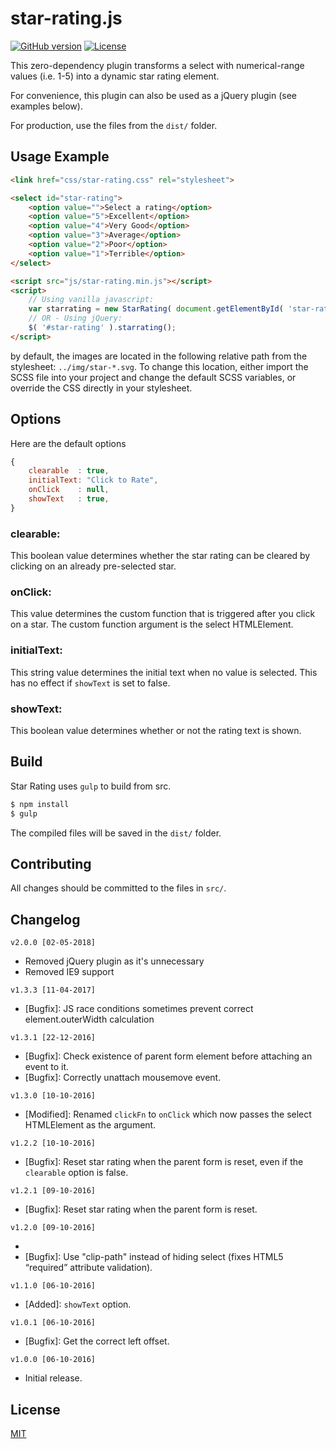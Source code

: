 # star-rating.js

[![GitHub version](https://badge.fury.io/gh/geminilabs%2Fstar-rating.js.svg)](https://badge.fury.io/gh/geminilabs%2Fstar-rating.js)
[![License](https://img.shields.io/badge/license-MIT-blue.svg)](https://github.com/geminilabs/star-rating.js/blob/master/LICENSE)

This zero-dependency plugin transforms a select with numerical-range values (i.e. 1-5) into a dynamic star rating element.

For convenience, this plugin can also be used as a jQuery plugin (see examples below).

For production, use the files from the `dist/` folder.

## Usage Example

```html
<link href="css/star-rating.css" rel="stylesheet">

<select id="star-rating">
	<option value="">Select a rating</option>
	<option value="5">Excellent</option>
	<option value="4">Very Good</option>
	<option value="3">Average</option>
	<option value="2">Poor</option>
	<option value="1">Terrible</option>
</select>

<script src="js/star-rating.min.js"></script>
<script>
	// Using vanilla javascript:
	var starrating = new StarRating( document.getElementById( 'star-rating' ));
	// OR - Using jQuery:
	$( '#star-rating' ).starrating();
</script>
```

by default, the images are located in the following relative path from the stylesheet: <code>../img/star-*.svg</code>. To change this location, either import the SCSS file into your project and change the default SCSS variables, or override the CSS directly in your stylesheet.

## Options

Here are the default options

```js
{
    clearable  : true,
    initialText: "Click to Rate",
    onClick    : null,
    showText   : true,
}
```

### clearable:

This boolean value determines whether the star rating can be cleared by clicking on an already pre-selected star.

### onClick:

This value determines the custom function that is triggered after you click on a star. The custom function argument is the select HTMLElement.

### initialText:

This string value determines the initial text when no value is selected. This has no effect if `showText` is set to false.

### showText:

This boolean value determines whether or not the rating text is shown.

## Build

Star Rating uses `gulp` to build from src.

```sh
$ npm install
$ gulp
```

The compiled files will be saved in the `dist/` folder.

## Contributing

All changes should be committed to the files in `src/`.

## Changelog

`v2.0.0 [02-05-2018]`

- Removed jQuery plugin as it's unnecessary
- Removed IE9 support

`v1.3.3 [11-04-2017]`

- [Bugfix]: JS race conditions sometimes prevent correct element.outerWidth calculation

`v1.3.1 [22-12-2016]`

- [Bugfix]: Check existence of parent form element before attaching an event to it.
- [Bugfix]: Correctly unattach mousemove event.

`v1.3.0 [10-10-2016]`

- [Modified]: Renamed `clickFn` to `onClick` which now passes the select HTMLElement as the argument.

`v1.2.2 [10-10-2016]`

- [Bugfix]: Reset star rating when the parent form is reset, even if the `clearable` option is false.

`v1.2.1 [09-10-2016]`

- [Bugfix]: Reset star rating when the parent form is reset.

`v1.2.0 [09-10-2016]`

- [Feature]: Zero-dependencies.
- [Bugfix]: Use "clip-path" instead of hiding select (fixes HTML5 “required” attribute validation).

`v1.1.0 [06-10-2016]`

- [Added]: `showText` option.

`v1.0.1 [06-10-2016]`

- [Bugfix]: Get the correct left offset.

`v1.0.0 [06-10-2016]`

- Initial release.

## License

[MIT](/LICENSE)
